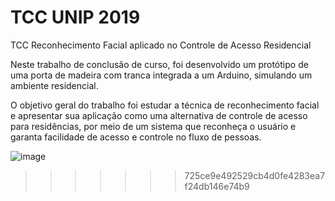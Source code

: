 # TCC UNIP 2019

 TCC Reconhecimento  Facial aplicado no Controle de Acesso Residencial


 Neste trabalho de conclusão de curso, foi desenvolvido um protótipo de uma porta de madeira com tranca integrada a um Arduino, simulando um ambiente residencial. 
 
O objetivo geral do trabalho foi estudar a técnica de reconhecimento facial e apresentar sua aplicação como uma alternativa de controle de acesso para residências, por meio de um sistema que reconheça o usuário e garanta facilidade de acesso e controle no fluxo de pessoas.

![image](https://user-images.githubusercontent.com/27920483/97091266-148d6d00-1611-11eb-8aa9-94725d091d88.png)
>>>>>>> 725ce9e492529cb4d0fe4283ea7f24db146e74b9
